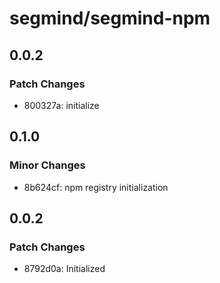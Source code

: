 # segmind/segmind-npm

## 0.0.2

### Patch Changes

- 800327a: initialize

## 0.1.0

### Minor Changes

- 8b624cf: npm registry initialization

## 0.0.2

### Patch Changes

- 8792d0a: Initialized
